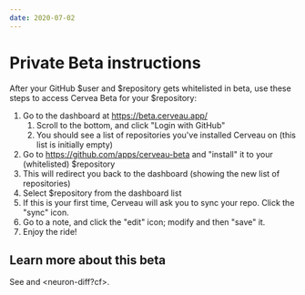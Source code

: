 ```yaml
---
date: 2020-07-02
---
```


# Private Beta instructions

After your GitHub $user and $repository gets whitelisted in beta, use these steps to access Cervea Beta for your $repository:

1. Go to the dashboard at <https://beta.cerveau.app/>
   1. Scroll to the bottom, and click "Login with GitHub"
   1. You should see a list of repositories you've installed Cerveau on (this list is initially empty)
1. Go to <https://github.com/apps/cerveau-beta> and "install" it to your (whitelisted) $repository
1. This will redirect you back to the dashboard (showing the new list of repositories)
1. Select $repository from the dashboard list
1. If this is your first time, Cerveau will ask you to sync your repo. Click the "sync" icon.
1. Go to a note, and click the "edit" icon; modify and then "save" it.
1. Enjoy the ride!

## Learn more about this beta

See <known-issues> and <neuron-diff?cf>.
